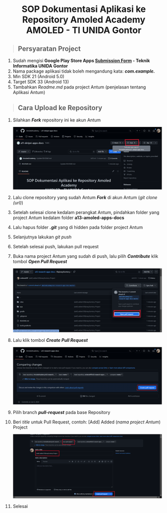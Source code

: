 <h1 align="center">
   SOP Dokumentasi Aplikasi ke Repository Amoled Academy
<br>
   AMOLED - TI UNIDA Gontor
</h1>

> ## Persyaratan Project
1. Sudah mengisi **Google Play Store Apps [Submission Form](https://forms.gle/guLUupVRZD4GGM7B7) - Teknik Informatika UNIDA Gontor**
2. Nama package aplikasi tidak boleh mengandung kata: ***com.example.***
3. Min SDK 21 (Android 5.0)
4. Target SDK 33 (Android 13)
5. Tambahkan _Readme.md_ pada project Antum (penjelasan tentang Aplikasi Antum)

> ## Cara Upload ke Repository
1. Silahkan ***Fork*** repository ini ke akun Antum

   <img src="https://github.com/AmoledAcademy/assets/blob/main/fork.png" width="500">

2. Lalu clone repository yang sudah Antum ***Fork*** di akun Antum (_git clone (url)_)

3. Setelah selesai clone kedalam perangkat Antum, pindahkan folder yang project Antum kedalam folder **a13-amoled-apps-docs**

4. Lalu hapus folder ***.git*** yang di hidden pada folder project Antum

5. Selanjutnya lakukan _git push_

6. Setelah selesai push, lakukan pull request

7. Buka nama project Antum yang sudah di push, lalu pilih ***Contribute*** klik tombol ***Open Pull Request***

   <img src="https://github.com/AmoledAcademy/assets/blob/main/open%20pull%20request.png" width="500">

8. Lalu klik tombol ***Create Pull Request***

   <img src="https://github.com/AmoledAcademy/assets/blob/main/create%20pull%20request.png" width="500">

9. Pilih branch ***pull-request*** pada base Repository

10. Beri _title_ untuk Pull Request, contoh: [Add] Added (_nama project Antum_) Project
   
      <img src="https://github.com/AmoledAcademy/assets/blob/main/base%20repo.png" width="500">

11. Selesai
